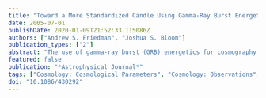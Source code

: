 ```yaml
---
title: "Toward a More Standardized Candle Using Gamma-Ray Burst Energetics and Spectra"
date: 2005-07-01
publishDate: 2020-01-09T21:52:33.115086Z
authors: ["Andrew S. Friedman", "Joshua S. Bloom"]
publication_types: ["2"]
abstract: "The use of gamma-ray burst (GRB) energetics for cosmography has long been advanced as a means to probe out to high redshifts, to the epoch of deceleration. However, although relatively immune to systematic biases from dust extinction, the prompt energy release in GRBs, even when corrected for jetting geometry, is far from being a standard candle. In this work we explore the cosmographic potential of a GRB standard candle based on the newly discovered relation by Ghirlanda and coworkers between the apparent geometry-corrected energies (E$_γ$) and the peak in the rest-frame prompt-burst spectrum (E$_p$). We present an explicit, self- consistent formalism for correcting GRB energies with a thorough accounting for observational uncertainties. In contrast to other work, we demonstrate that the current sample of 19 GRBs is not yet cosmographically competitive with results from Type Ia supernovae (SNe Ia), large-scale structure, and the microwave background. Although the E$_p$-E$_γ$ relation is a highly significant correlation across a range of cosmologies [0&lt;=Ømega$_M$, Ømega$_Łambda$&lt;=2], the goodness of fit of the data to a power law (E$_p$åisebox-0. 5ex E$^η$$_gam ma$) depends strongly on input assumptions. The most important of these assumptions concern the unknown density (and density profile) of the circumburst medium, the efficiency of converting explosion energy to gamma rays, data selection choices for individual bursts (some of which were not included in similar work), and assumptions in the error analysis. Independent of assumptions, with very few low-z bursts, the current sample is most sensitive to Ømega$_M$ but essentially insensitive to Ømega$_Łambda$ (let alone the dark energy equation of state w). The relation clearly represents a significant improvement in the search for an empirical GRB standard candle but is further hindered by an unknown physical basis for the relation, the lack of a low-z training set to calibrate the relation in a cosmology- independent way, and several major potential systematic uncertainties and selection effects. Until these concerns are addressed, a larger sample is acquired, and attempts are made to marginalize or perform Monte Carlo simulations over the unknown density distribution (which itself may evolve with redshift), we urge caution concerning claims of the utility of GRBs for cosmography and especially attempts to combine the results from GRBs with those of SNe Ia."
featured: false
publication: "*Astrophysical Journal*"
tags: ["Cosmology: Cosmological Parameters", "Cosmology: Observations", "Gamma Rays: Bursts", "Astrophysics"]
doi: "10.1086/430292"
---
```


